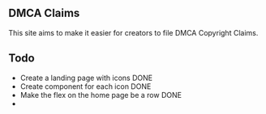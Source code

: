 ## DMCA Claims  
This site aims to make it easier for creators to file DMCA Copyright Claims.

## Todo
- Create a landing page with icons DONE
- Create component for each icon DONE
- Make the flex on the home page be a row DONE
- 
